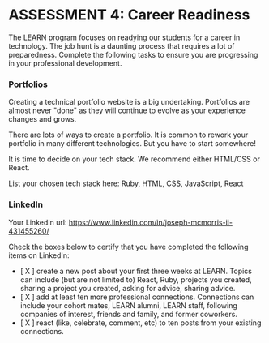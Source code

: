 # ASSESSMENT 4: Career Readiness

The LEARN program focuses on readying our students for a career in technology. The job hunt is a daunting process that requires a lot of preparedness. Complete the following tasks to ensure you are progressing in your professional development.

### Portfolios

Creating a technical portfolio website is a big undertaking. Portfolios are almost never "done" as they will continue to evolve as your experience changes and grows.

There are lots of ways to create a portfolio. It is common to rework your portfolio in many different technologies. But you have to start somewhere!

It is time to decide on your tech stack. We recommend either HTML/CSS or React.

List your chosen tech stack here: Ruby, HTML, CSS, JavaScript, React

### LinkedIn

Your LinkedIn url: https://www.linkedin.com/in/joseph-mcmorris-ii-431455260/

Check the boxes below to certify that you have completed the following items on LinkedIn:

- [ X ] create a new post about your first three weeks at LEARN. Topics can include (but are not limited to) React, Ruby, projects you created, sharing a project you created, asking for advice, sharing advice.
- [ X ] add at least ten more professional connections. Connections can include your cohort mates, LEARN alumni, LEARN staff, following companies of interest, friends and family, and former coworkers.
- [ X ] react (like, celebrate, comment, etc) to ten posts from your existing connections.
